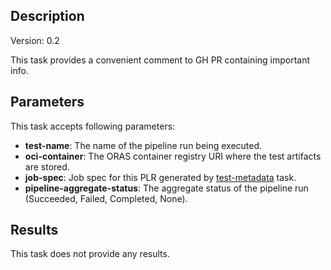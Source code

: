 ## Description
Version: 0.2

This task provides a convenient comment to GH PR containing important info.


## Parameters
This task accepts following parameters:
- **test-name**: The name of the pipeline run being executed.
- **oci-container**: The ORAS container registry URI where the test artifacts are stored.
- **job-spec**: Job spec for this PLR generated by [test-metadata](../../test-metadata/0.2/test-metadata.yaml) task.
- **pipeline-aggregate-status**: The aggregate status of the pipeline run (Succeeded, Failed, Completed, None).

## Results
This task does not provide any results.
